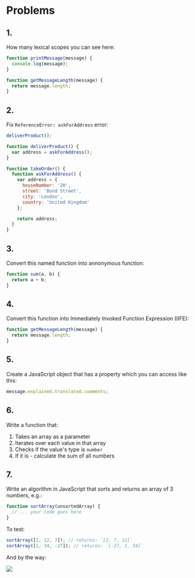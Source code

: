 # Problems

## 1.

How many lexical scopes you can see here:

```js
function printMessage(message) {
  console.log(message);  
}

function getMessageLength(message) {
  return message.length;
}
```

## 2.

Fix `ReferenceError: askForAddress` error:

```js
deliverProduct();

function deliverProduct() {
  var address = askForAddress();
}

function takeOrder() {
  function askForAddress() {
    var address = {
      houseNumber: '20',
      street: 'Bond Street',
      city: 'London',
      country: 'United Kingdom'
    };

    return address;
  }
}
```

## 3.

Convert this named function into annonymous function:

```js
function sum(a, b) {
  return a + b;
}
```

## 4.

Convert this function into Immediately Invoked Function Expression (IIFE):

```js
function getMessageLength(message) {
  return message.length;
}
```

## 5.

Create a JavaScript object that has a property which you can access like this:

```js
message.explained.translated.comments;
```

## 6.

Write a function that:
1. Takes an array as a parameter
2. Iterates over each value in that array
3. Checks if the value's type is `number`
4. If it is - calculate the sum of all numbers

## 7.

Write an algorithm in JavaScript that sorts and returns an array of 3 numbers, e.g.:

```js
function sortArray(unsortedArray) {
  // ... your code goes here
}
```

To test:
```js
sortArray([2, 12, 7]); // returns: `[2, 7, 12]`
sortArray([1, 34, -27]); // returns: `[-27, 1, 34]`
```

And by the way:

![](http://www.explainxkcd.com/wiki/images/e/e6/minifigs.png)

